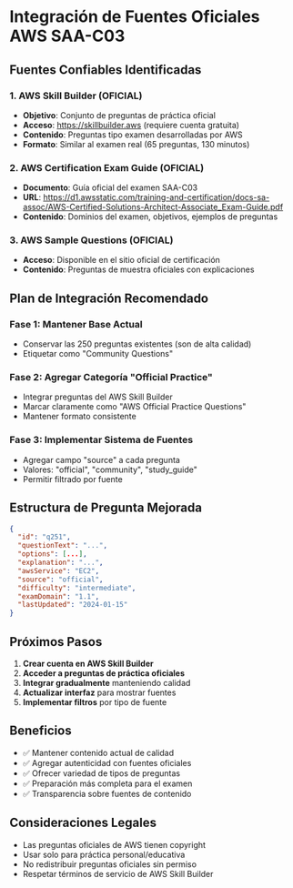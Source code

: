 # Integración de Fuentes Oficiales AWS SAA-C03

## Fuentes Confiables Identificadas

### 1. AWS Skill Builder (OFICIAL)
- **Objetivo**: Conjunto de preguntas de práctica oficial
- **Acceso**: https://skillbuilder.aws (requiere cuenta gratuita)
- **Contenido**: Preguntas tipo examen desarrolladas por AWS
- **Formato**: Similar al examen real (65 preguntas, 130 minutos)

### 2. AWS Certification Exam Guide (OFICIAL)
- **Documento**: Guía oficial del examen SAA-C03
- **URL**: https://d1.awsstatic.com/training-and-certification/docs-sa-assoc/AWS-Certified-Solutions-Architect-Associate_Exam-Guide.pdf
- **Contenido**: Dominios del examen, objetivos, ejemplos de preguntas

### 3. AWS Sample Questions (OFICIAL)
- **Acceso**: Disponible en el sitio oficial de certificación
- **Contenido**: Preguntas de muestra oficiales con explicaciones

## Plan de Integración Recomendado

### Fase 1: Mantener Base Actual
- Conservar las 250 preguntas existentes (son de alta calidad)
- Etiquetar como "Community Questions" 

### Fase 2: Agregar Categoría "Official Practice"
- Integrar preguntas del AWS Skill Builder
- Marcar claramente como "AWS Official Practice Questions"
- Mantener formato consistente

### Fase 3: Implementar Sistema de Fuentes
- Agregar campo "source" a cada pregunta
- Valores: "official", "community", "study_guide"
- Permitir filtrado por fuente

## Estructura de Pregunta Mejorada

```json
{
  "id": "q251",
  "questionText": "...",
  "options": [...],
  "explanation": "...",
  "awsService": "EC2",
  "source": "official",
  "difficulty": "intermediate",
  "examDomain": "1.1",
  "lastUpdated": "2024-01-15"
}
```

## Próximos Pasos

1. **Crear cuenta en AWS Skill Builder**
2. **Acceder a preguntas de práctica oficiales**
3. **Integrar gradualmente** manteniendo calidad
4. **Actualizar interfaz** para mostrar fuentes
5. **Implementar filtros** por tipo de fuente

## Beneficios

- ✅ Mantener contenido actual de calidad
- ✅ Agregar autenticidad con fuentes oficiales
- ✅ Ofrecer variedad de tipos de preguntas
- ✅ Preparación más completa para el examen
- ✅ Transparencia sobre fuentes de contenido

## Consideraciones Legales

- Las preguntas oficiales de AWS tienen copyright
- Usar solo para práctica personal/educativa
- No redistribuir preguntas oficiales sin permiso
- Respetar términos de servicio de AWS Skill Builder